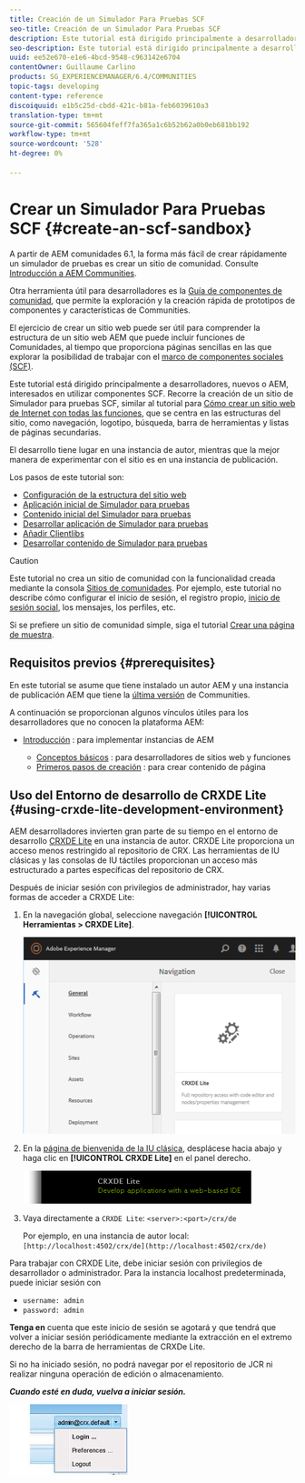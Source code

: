 ```yaml
---
title: Creación de un Simulador Para Pruebas SCF
seo-title: Creación de un Simulador Para Pruebas SCF
description: Este tutorial está dirigido principalmente a desarrolladores, nuevos o AEM, interesados en utilizar componentes SCF.  Camina a través de la creación de un sitio de Simulador para pruebas de SCF
seo-description: Este tutorial está dirigido principalmente a desarrolladores, nuevos o AEM, interesados en utilizar componentes SCF.  Camina a través de la creación de un sitio de Simulador para pruebas de SCF
uuid: ee52e670-e1e6-4bcd-9548-c963142e6704
contentOwner: Guillaume Carlino
products: SG_EXPERIENCEMANAGER/6.4/COMMUNITIES
topic-tags: developing
content-type: reference
discoiquuid: e1b5c25d-cbdd-421c-b81a-feb6039610a3
translation-type: tm+mt
source-git-commit: 565604feff7fa365a1c6b52b62a0b0eb681bb192
workflow-type: tm+mt
source-wordcount: '528'
ht-degree: 0%

---
```




# Crear un Simulador Para Pruebas SCF {#create-an-scf-sandbox}


A partir de AEM comunidades 6.1, la forma más fácil de crear rápidamente un simulador de pruebas es crear un sitio de comunidad. Consulte [Introducción a AEM Communities](getting-started.md).

Otra herramienta útil para desarrolladores es la [Guía de componentes de comunidad](components-guide.md), que permite la exploración y la creación rápida de prototipos de componentes y características de Communities.

El ejercicio de crear un sitio web puede ser útil para comprender la estructura de un sitio web AEM que puede incluir funciones de Comunidades, al tiempo que proporciona páginas sencillas en las que explorar la posibilidad de trabajar con el [marco de componentes sociales (SCF)](scf.md).

Este tutorial está dirigido principalmente a desarrolladores, nuevos o AEM, interesados en utilizar componentes SCF. Recorre la creación de un sitio de Simulador para pruebas SCF, similar al tutorial para [Cómo crear un sitio web de Internet con todas las funciones](../../help/sites-developing/website.md), que se centra en las estructuras del sitio, como navegación, logotipo, búsqueda, barra de herramientas y listas de páginas secundarias.

El desarrollo tiene lugar en una instancia de autor, mientras que la mejor manera de experimentar con el sitio es en una instancia de publicación.

Los pasos de este tutorial son:

* [Configuración de la estructura del sitio web](setup-website.md)
* [Aplicación inicial de Simulador para pruebas](initial-app.md)
* [Contenido inicial del Simulador para pruebas](initial-content.md)
* [Desarrollar aplicación de Simulador para pruebas](develop-app.md)
* [Añadir Clientlibs](add-clientlibs.md)
* [Desarrollar contenido de Simulador para pruebas](develop-content.md)

>[!CAUTION]
>
>Este tutorial no crea un sitio de comunidad con la funcionalidad creada mediante la consola [Sitios de comunidades](sites-console.md). Por ejemplo, este tutorial no describe cómo configurar el inicio de sesión, el registro propio, [inicio de sesión social](social-login.md), los mensajes, los perfiles, etc.
>
>Si se prefiere un sitio de comunidad simple, siga el tutorial [Crear una página de muestra](create-sample-page.md).

## Requisitos previos {#prerequisites}

En este tutorial se asume que tiene instalado un autor AEM y una instancia de publicación AEM que tiene la [última versión](deploy-communities.md#latest-releases) de Communities.

A continuación se proporcionan algunos vínculos útiles para los desarrolladores que no conocen la plataforma AEM:

* [Introducción](../../help/sites-deploying/deploy.md#getting-started) : para implementar instancias de AEM

   * [Conceptos básicos](../../help/sites-developing/the-basics.md) : para desarrolladores de sitios web y funciones
   * [Primeros pasos de creación](../../help/sites-authoring/first-steps.md) : para crear contenido de página

## Uso del Entorno de desarrollo de CRXDE Lite {#using-crxde-lite-development-environment}

AEM desarrolladores invierten gran parte de su tiempo en el entorno de desarrollo [CRXDE Lite](../../help/sites-developing/developing-with-crxde-lite.md) en una instancia de autor. CRXDE Lite proporciona un acceso menos restringido al repositorio de CRX. Las herramientas de IU clásicas y las consolas de IU táctiles proporcionan un acceso más estructurado a partes específicas del repositorio de CRX.

Después de iniciar sesión con privilegios de administrador, hay varias formas de acceder a CRXDE Lite:

1. En la navegación global, seleccione navegación **[!UICONTROL Herramientas > CRXDE Lite]**.

   ![chlimage_1-350](assets/chlimage_1-350.png)

2. En la [página de bienvenida de la IU clásica](http://localhost:4502/welcome.html), desplácese hacia abajo y haga clic en **[!UICONTROL CRXDE Lite]** en el panel derecho.

   ![chlimage_1-351](assets/chlimage_1-351.png)

3. Vaya directamente a `CRXDE Lite`: `<server>:<port>/crx/de`

   Por ejemplo, en una instancia de autor local: ` [http://localhost:4502/crx/de](http://localhost:4502/crx/de)`

Para trabajar con CRXDE Lite, debe iniciar sesión con privilegios de desarrollador o administrador. Para la instancia localhost predeterminada, puede iniciar sesión con

* `username: admin`
* `password: admin`


**Tenga en** cuenta que este inicio de sesión se agotará y que tendrá que volver a iniciar sesión periódicamente mediante la extracción en el extremo derecho de la barra de herramientas de CRXDe Lite.

Si no ha iniciado sesión, no podrá navegar por el repositorio de JCR ni realizar ninguna operación de edición o almacenamiento.

***Cuando esté en duda, vuelva a iniciar sesión.***

![chlimage_1-352](assets/chlimage_1-352.png)
